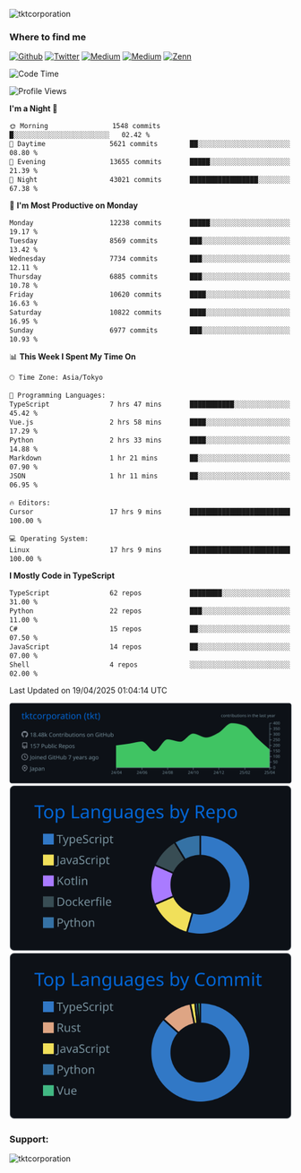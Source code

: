 <p align="left"> <img src="https://komarev.com/ghpvc/?username=tktcorporation&label=Profile%20views&color=0e75b6&style=flat" alt="tktcorporation" /> </p>

<h3>Where to find me</h3>
<p>
<a href="https://github.com/tktcorporation" target="_blank"><img alt="Github" src="https://img.shields.io/badge/GitHub-%2312100E.svg?&style=for-the-badge&logo=Github&logoColor=white" /></a>
<a href="https://twitter.com/tktcorporation" target="_blank"><img alt="Twitter" src="https://img.shields.io/badge/twitter-%231DA1F2.svg?&style=for-the-badge&logo=twitter&logoColor=white" /></a>
<a href="https://www.linkedin.com/in/tktcorporation" target="_blank"><img alt="Medium" src="https://img.shields.io/badge/linkdin-0a66c2.svg?&style=for-the-badge&logo=linkedin&logoColor=white" /></a>
<a href="https://qiita.com/tktcorporation" target="_blank"><img alt="Medium" src="https://img.shields.io/badge/qiita-55C500.svg?&style=for-the-badge&logo=qiita&logoColor=white" /></a>
<a href="https://zenn.dev/tktcorporation" target="_blank"><img alt="Zenn" src="https://img.shields.io/badge/Zenn-3EA8FF.svg?&style=for-the-badge&logo=Zenn&logoColor=white" /></a>
</p>
  
<!--START_SECTION:waka-->
![Code Time](http://img.shields.io/badge/Code%20Time-2%2C297%20hrs%2052%20mins-blue)

![Profile Views](http://img.shields.io/badge/Profile%20Views-0-blue)

**I'm a Night 🦉** 

```text
🌞 Morning                1548 commits        █░░░░░░░░░░░░░░░░░░░░░░░░   02.42 % 
🌆 Daytime                5621 commits        ██░░░░░░░░░░░░░░░░░░░░░░░   08.80 % 
🌃 Evening                13655 commits       █████░░░░░░░░░░░░░░░░░░░░   21.39 % 
🌙 Night                  43021 commits       █████████████████░░░░░░░░   67.38 % 
```
📅 **I'm Most Productive on Monday** 

```text
Monday                   12238 commits       █████░░░░░░░░░░░░░░░░░░░░   19.17 % 
Tuesday                  8569 commits        ███░░░░░░░░░░░░░░░░░░░░░░   13.42 % 
Wednesday                7734 commits        ███░░░░░░░░░░░░░░░░░░░░░░   12.11 % 
Thursday                 6885 commits        ███░░░░░░░░░░░░░░░░░░░░░░   10.78 % 
Friday                   10620 commits       ████░░░░░░░░░░░░░░░░░░░░░   16.63 % 
Saturday                 10822 commits       ████░░░░░░░░░░░░░░░░░░░░░   16.95 % 
Sunday                   6977 commits        ███░░░░░░░░░░░░░░░░░░░░░░   10.93 % 
```


📊 **This Week I Spent My Time On** 

```text
🕑︎ Time Zone: Asia/Tokyo

💬 Programming Languages: 
TypeScript               7 hrs 47 mins       ███████████░░░░░░░░░░░░░░   45.42 % 
Vue.js                   2 hrs 58 mins       ████░░░░░░░░░░░░░░░░░░░░░   17.29 % 
Python                   2 hrs 33 mins       ████░░░░░░░░░░░░░░░░░░░░░   14.88 % 
Markdown                 1 hr 21 mins        ██░░░░░░░░░░░░░░░░░░░░░░░   07.90 % 
JSON                     1 hr 11 mins        ██░░░░░░░░░░░░░░░░░░░░░░░   06.95 % 

🔥 Editors: 
Cursor                   17 hrs 9 mins       █████████████████████████   100.00 % 

💻 Operating System: 
Linux                    17 hrs 9 mins       █████████████████████████   100.00 % 
```

**I Mostly Code in TypeScript** 

```text
TypeScript               62 repos            ████████░░░░░░░░░░░░░░░░░   31.00 % 
Python                   22 repos            ███░░░░░░░░░░░░░░░░░░░░░░   11.00 % 
C#                       15 repos            ██░░░░░░░░░░░░░░░░░░░░░░░   07.50 % 
JavaScript               14 repos            ██░░░░░░░░░░░░░░░░░░░░░░░   07.00 % 
Shell                    4 repos             ░░░░░░░░░░░░░░░░░░░░░░░░░   02.00 % 
```




 Last Updated on 19/04/2025 01:04:14 UTC
<!--END_SECTION:waka-->

[![](https://raw.githubusercontent.com/tktcorporation/tktcorporation/master/profile-summary-card-output/github_dark/0-profile-details.svg)](https://github.com/vn7n24fzkq/github-profile-summary-cards)
[![](https://raw.githubusercontent.com/tktcorporation/tktcorporation/master/profile-summary-card-output/github_dark/1-repos-per-language.svg)](https://github.com/vn7n24fzkq/github-profile-summary-cards) [![](https://raw.githubusercontent.com/tktcorporation/tktcorporation/master/profile-summary-card-output/github_dark/2-most-commit-language.svg)](https://github.com/vn7n24fzkq/github-profile-summary-cards)

<h3 align="left">Support:</h3>
<p><a href="https://www.buymeacoffee.com/tktcorporation"> <img align="left" src="https://cdn.buymeacoffee.com/buttons/v2/default-yellow.png" height="50" width="210" alt="tktcorporation" /></a></p><br><br>
